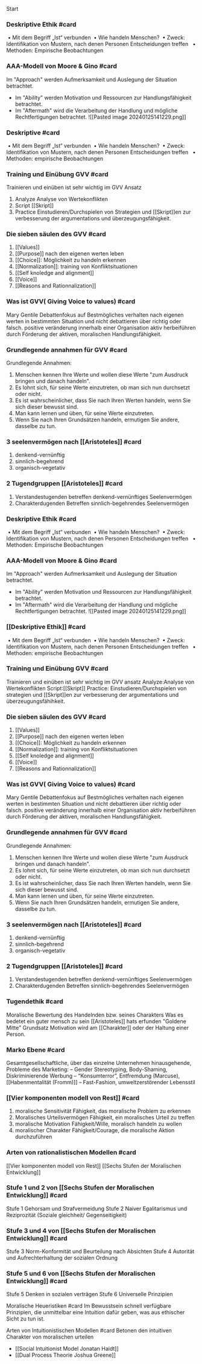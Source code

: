 Start
### Deskriptive Ethik #card 
 • Mit dem Begriff „Ist“ verbunden 
 • Wie handeln Menschen? 
 • Zweck: Identifikation von Mustern, nach denen Personen Entscheidungen treffen
  • Methoden: Empirische Beobachtungen
### AAA-Modell von Moore & Gino #card
Im "Approach" werden Aufmerksamkeit und Auslegung der Situation betrachtet.
- Im "Ability" werden Motivation und Ressourcen zur Handlungsfähigkeit betrachtet.
- Im "Aftermath" wird die Verarbeitung der Handlung und mögliche Rechtfertigungen betrachtet.
![[Pasted image 20240125141229.png]]


### Deskriptive  #card 
 • Mit dem Begriff „Ist“ verbunden 
 • Wie handeln Menschen? 
 • Zweck: Identifikation von Mustern, nach denen Personen Entscheidungen treffen
  • Methoden: empirische Beobachtungen 
### Training und Einübung GVV #card 
Trainieren und einüben ist sehr wichtig im GVV Ansatz
1. Analyze Analyse von Wertekonflikten
2. Script [[Skript]]
3. Practice Einstudieren/Durchspielen von Strategien und [[Skript]]en zur verbesserung der argumentations und überzeugungsfähigkeit.

### Die sieben säulen des GVV #card 
1. [[Values]]
2. [[Purpose]] nach den eigenen werten leben
3. [[Choice]]: Möglichkeit zu handeln erkennen
4. [[Normalization]]: training von Konfliktsituationen
5. [[Self knoledge and alignment]]
6. [[Voice]] 
7. [[Reasons and Rationnalization]]

### Was ist GVV( Giving Voice to values) #card 
 Mary Gentile
 Debattenfokus auf Bestmögliches verhalten nach eigenen werten in bestimmten Situation und nicht debattieren über richtig oder falsch.
positive veränderung innerhalb einer Organisation aktiv herbeiführen durch Förderung der aktiven, moralischen Handlungsfähigkeit.

### Grundlegende annahmen für GVV #card 
 Grundlegende Annahmen:
1. Menschen kennen Ihre Werte und wollen diese Werte "zum Ausdruck bringen und danach handeln".
2. Es lohnt sich, für seine Werte einzutreten, ob man sich nun durchsetzt oder nicht.
3. Es ist wahrscheinlicher, dass Sie nach Ihren Werten handeln, wenn Sie sich dieser bewusst sind.
4. Man kann lernen und üben, für seine Werte einzutreten.
5. Wenn Sie nach Ihren Grundsätzen handeln, ermutigen Sie andere, dasselbe zu tun.

### 3 seelenvermögen nach [[Aristoteles]] #card 
1. denkend-vernünftig 
2. sinnlich-begehrend
3. organisch-vegetativ


### 2 Tugendgruppen [[Aristoteles]] #card 
1. Verstandestugenden 
      betreffen denkend-vernünftiges Seelenvermögen 
2. Charakterdugenden
     Betreffen sinnlich-begehrendes Seelenvermögen 
  
### Deskriptive Ethik #card
 • Mit dem Begriff „Ist“ verbunden 
 • Wie handeln Menschen? 
 • Zweck: Identifikation von Mustern, nach denen Personen Entscheidungen treffen
  • Methoden: Empirische Beobachtungen


### AAA-Modell von Moore & Gino #card
Im "Approach" werden Aufmerksamkeit und Auslegung der Situation betrachtet.
- Im "Ability" werden Motivation und Ressourcen zur Handlungsfähigkeit betrachtet.
- Im "Aftermath" wird die Verarbeitung der Handlung und mögliche Rechtfertigungen betrachtet.
![[Pasted image 20240125141229.png]]

### [[Deskriptive Ethik]]  #card 
 • Mit dem Begriff „Ist“ verbunden 
 • Wie handeln Menschen? 
 • Zweck: Identifikation von Mustern, nach denen Personen Entscheidungen treffen
  • Methoden: empirische Beobachtungen 



### Training und Einübung GVV #card 
Trainieren und einüben ist sehr wichtig im GVV ansatz
Analyze:Analyse von Wertekonflikten
Script:[[Skript]]
Practice: Einstudieren/Durchspielen von strategien und [[Skript]]en zur verbesserung der argumentations und überzeugungsfähihkeit.


### Die sieben säulen des GVV #card 
1. [[Values]]
2. [[Purpose]] nach den eigenen werten leben
3. [[Choice]]: Möglichkeit zu handeln erkennen
4. [[Normalization]]: training von Konfliktsituationen
5. [[Self knoledge and alignment]]
6. [[Voice]] 
7. [[Reasons and Rationnalization]]

### Was ist GVV( Giving Voice to values) #card 
 Mary Gentile
 Debattenfokus auf Bestmögliches verhalten nach eigenen werten in bestimmten Situation und nicht debattieren über richtig oder falsch.
positive veränderung innerhalb einer Organisation aktiv herbeiführen durch Förderung der aktiven, moralischen Handlungsfähigkeit.

### Grundlegende annahmen für GVV #card 
 Grundlegende Annahmen:
1. Menschen kennen Ihre Werte und wollen diese Werte "zum Ausdruck bringen und danach handeln".
2. Es lohnt sich, für seine Werte einzutreten, ob man sich nun durchsetzt oder nicht.
3. Es ist wahrscheinlicher, dass Sie nach Ihren Werten handeln, wenn Sie sich dieser bewusst sind.
4. Man kann lernen und üben, für seine Werte einzutreten.
5. Wenn Sie nach Ihren Grundsätzen handeln, ermutigen Sie andere, dasselbe zu tun.

### 3 seelenvermögen nach [[Aristoteles]] #card 
1. denkend-vernünftig 
2. sinnlich-begehrend
3. organisch-vegetativ

### 2 Tugendgruppen [[Aristoteles]] #card 
1. Verstandestugenden 
      betreffen denkend-vernünftiges Seelenvermögen 
2. Charakterdugenden
     Betreffen sinnlich-begehrendes Seelenvermögen 

### Tugendethik #card 
Moralische Bewertung des Handelnden bzw. seines Charakters
Was es bedetet ein guter mensch zu sein 
[[Aristoteles]] hats erfunden 
"Goldene Mitte"
Grundsatz 
Motivation wird am [[Charakter]] oder der Haltung einer Person.



### Marko Ebene #card 
Gesamtgesellschaftliche, über das einzelne
Unternehmen hinausgehende, Probleme des Marketing:
– Gender Stereotyping, Body-Shaming, Diskriminierende Werbung
– “Konsumterror”, Entfremdung (Marcuse), [[Habenmentalität (Fromm)]]
– Fast-Fashion, umweltzerstörender Lebensstil 


### [[Vier komponenten modell von Rest]] #card 
1. moralische Sensitivität Fähigkeit, das moralische Problem zu erkennen 
2. Moralisches Urteilsvermögen Fähigkeit, ein moralisches Urteil zu treffen
3. moralische Motivation Fähigkeit/Wille, moralisch handeln zu wollen 
4. moralischer Charakter Fähigkeit/Courage, die moralische Aktion durchzuführen


### Arten von rationalistischen Modellen #card 
[[Vier komponenten modell von Rest]] 
[[Sechs Stufen der Moralischen Entwicklung]] 

### Stufe 1 und 2 von [[Sechs Stufen der Moralischen Entwicklung]] #card 
Stufe 1 Gehorsam und Strafvermeidung
Stufe 2 Naiver Egalitarismus und Reziprozität (Soziale gleichheit/ Gegenseitigkeit)


### Stufe 3 und 4 von [[Sechs Stufen der Moralischen Entwicklung]] #card 
Stufe 3 Norm-Konformität und Beurteilung nach Absichten
Stufe 4 Autorität und Aufrechterhaltung der sozialen Ordnung


### Stufe 5 und 6 von [[Sechs Stufen der Moralischen Entwicklung]] #card 
Stufe 5 Denken in sozialen verträgen
Stufe 6 Universelle Prinzipien


Moralische Heueristiken #card 
Im Bewusstsein schnell verfügbare Prinzipien, die unmittelbar eine Intuition dafür geben, was aus ethischer Sicht zu tun ist.


Arten von Intuitionistischen Modellen  #card 
Betonen den intuitiven Charakter von moralischen urteilen
-  [[Social Intuitionist Model Jonatan Haidt]]
- [[Dual Process Theorie Joshua Greene]]
